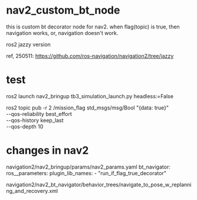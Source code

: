 # nav2_custom_bt_node
this is custom bt decorator node for nav2.
when flag(topic) is true, then navigation works, or, navigation doesn't work.

ros2 jazzy version

ref, 250511: https://github.com/ros-navigation/navigation2/tree/jazzy


# test
ros2 launch nav2_bringup tb3_simulation_launch.py headless:=False

ros2 topic pub -r 2 /mission_flag std_msgs/msg/Bool "{data: true}" \
  --qos-reliability best_effort \
  --qos-history keep_last \
  --qos-depth 10



# changes in nav2
navigation2/nav2_bringup/params/nav2_params.yaml
bt_navigator:
  ros__parameters:
    plugin_lib_names:
      - "run_if_flag_true_decorator"

navigation2/nav2_bt_navigator/behavior_trees/navigate_to_pose_w_replanning_and_recovery.xml
    <RunIfFlagTrueDecorator name="CheckFlag" node="{node}" flag_topic="/mission_flag">
        <FollowPath path="{path}" controller_id="{selected_controller}" error_code_id="{follow_path_error_code}"/>
    </RunIfFlagTrueDecorator>